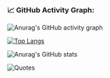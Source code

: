 ### 📈 GitHub Activity Graph:
![Anurag's GitHub activity graph](https://activity-graph.herokuapp.com/graph?user)

[![Top Langs](https://github-readme-stats.vercel.app/api/top-langs/?username=katrinani&layout=compact)](https://github.com/anuraghazra/github-readme-stats)

![Anurag's GitHub stats](https://github-readme-stats.vercel.app/api?username=katrinani&show_icons=true&theme=radical)

![Quotes](https://quotes-github-readme.vercel.app/api?type=horizontal&theme=dark/?user=katrinani)

